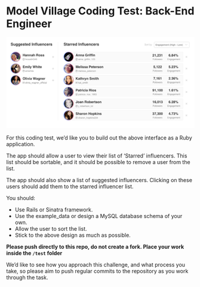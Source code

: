 # Model Village Coding Test: Back-End Engineer

![list design](./assets/influencer_list_design.png)

For this coding test, we’d like you to build out the above interface as a Ruby  application.

The app should allow a user to view their list of ‘Starred’ influencers. This list should be sortable, and it should be possible to remove a user from the list.

The app should also show a list of suggested influencers. Clicking on these users should add them to the starred influencer list.

You should:

* Use Rails or Sinatra framework.
* Use the example_data or design a MySQL database schema of your own.
* Allow the user to sort the list.
* Stick to the above design as much as possible.

**Please push directly to this repo, do not create a fork. Place your work inside the `/test` folder**

We’d like to see how you approach this challenge, and what process you take, so please aim to push regular commits to the repository as you work through the task.
